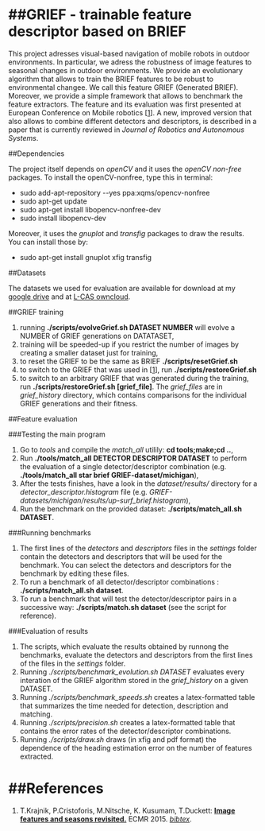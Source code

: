 ##GRIEF - trainable feature descriptor based on BRIEF 
======

This project adresses visual-based navigation of mobile robots in outdoor environments.
In particular, we adress the robustness of image features to seasonal changes in outdoor environments.
We provide an evolutionary algorithm that allows to train the BRIEF features to be robust to environmental changee.
We call this feature GRIEF (Generated BRIEF).
Moreover, we provide a simple framework that allows to benchmark the feature extractors.
The feature and its evaluation was first presented at European Conference on Mobile robotics [[1](#references)].
A new, improved version that also allows to combine different detectors and descriptors, is described in a paper that is currently reviewed in <i>Journal of Robotics and Autonomous Systems</i>. 

##Dependencies

The project itself depends on <i>openCV</i> and it uses the <i>openCV non-free</i> packages.
To install the openCV-nonfree, type this in terminal:

- sudo add-apt-repository --yes ppa:xqms/opencv-nonfree
- sudo apt-get update 
- sudo apt-get install libopencv-nonfree-dev
- sudo install libopencv-dev

Moreover, it uses the <i>gnuplot</i> and <i>transfig</i> packages to draw the results.
You can install those by:

- sudo apt-get install gnuplot xfig transfig 

##Datasets

The datasets we used for evaluation are available for download at my [google drive](https://drive.google.com/open?id=0B7TY_9FitfdlNkV6eW94NU5GVU0) and at [L-CAS owncloud](https://lcas.lincoln.ac.uk/owncloud/shared/datasets/).

##GRIEF training

1. running <b>./scripts/evolveGrief.sh DATASET NUMBER</b> will evolve a NUMBER of GRIEF generations on DATATASET,
1. training will be speeded-up if you restrict the number of images by creating a smaller dataset just for training,
1. to reset the GRIEF to be the same as BRIEF <b>./scripts/resetGrief.sh</b>
1. to switch to the GRIEF that was used in [[1](#references)], run <b>./scripts/restoreGrief.sh</b>
1. to switch to an arbitrary GRIEF that was generated during the training, run <b>./scripts/restoreGrief.sh [grief_file]</b>. The <i>grief_files</i>  are in <i>grief_history</i> directory, which contains comparisons for the individual GRIEF generations and their fitness.

##Feature evaluation

###Testing the main program 

1. Go to <i>tools</i> and compile the <i>match_all</i> utilily: <b>cd tools;make;cd ..</b>,
1. Run <b>./tools/match_all DETECTOR DESCRIPTOR DATASET</b> to perform the evaluation of a single detector/descriptor combination (e.g. <b>./tools/match_all star brief GRIEF-dataset/michigan</b>),
1. After the tests finishes, have a look in the <i>dataset/results/</i> directory for a <i>detector_descriptor.histogram</i> file (e.g. <i>GRIEF-datasets/michigan/results/up-surf_brief.histogram</i>),
1. Run the benchmark on the provided dataset: <b>./scripts/match_all.sh DATASET</b>.

###Running benchmarks 

1. The first lines of the <i>detectors</i> and <i>descriptors</i> files in the <i>settings</i> folder contain the detectors and descriptors that will be used for the benchmark. You can select the detectors and descriptors for the benchmark by editing these files. 
1. To run a benchmark of all detector/descriptor combinations  : <b>./scripts/match_all.sh dataset</b>.
1. To run a benchmark that will test the detector/descriptor pairs in a successive way: <b>./scripts/match.sh dataset</b> (see the script for reference).

###Evaluation of results
1. The scripts, which evaluate the results obtained by runnong the benchmarks, evaluate the detectors and descriptors from the first lines of the files in the <i>settings</i> folder. 
1. Running <i>./scripts/benchmark_evolution.sh DATASET</i> evaluates every interation of the GRIEF algorithm stored in the <i>grief_history</i> on a given DATASET. 
1. Running <i>./scripts/benchmark_speeds.sh</i>  creates a latex-formatted table that summarizes the time needed for detection, description and matching.
1. Running <i>./scripts/precision.sh</i>  creates a latex-formatted table that contains the error rates of the detector/descriptor combinations. 
1. Running <i>./scripts/draw.sh</i> draws (in xfig and pdf format) the dependence of the heading estimation error on the number of features extracted. 


##References
======
1. T.Krajnik, P.Cristoforis, M.Nitsche, K. Kusumam, T.Duckett: <b>[Image features and seasons revisited.](https://github.com/gestom/GRIEF/blob/master/papers/GRIEF_ECMR_2015.pdf)</b> ECMR 2015. <i>[bibtex](https://github.com/gestom/GRIEF/blob/master/papers/GRIEF_ECMR_2015.bib)</i>.
